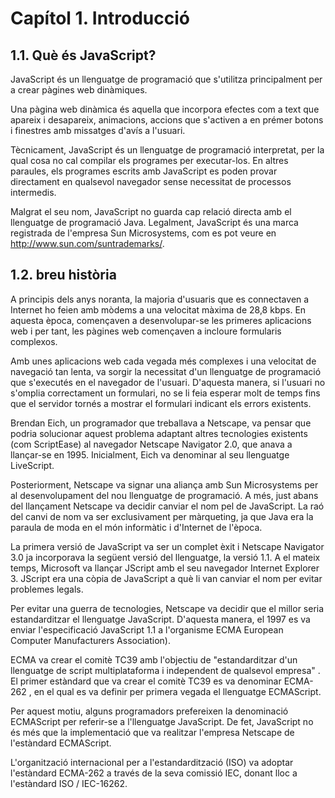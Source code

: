 # Capítol 1. Introducció
## 1.1. Què és JavaScript?
JavaScript és un llenguatge de programació que s'utilitza principalment per a crear pàgines web dinàmiques.

Una pàgina web dinàmica és aquella que incorpora efectes com a text que apareix i desapareix, animacions, accions que s'activen a en prémer botons i finestres amb missatges d'avís a l'usuari.

Tècnicament, JavaScript és un llenguatge de programació interpretat, per la qual cosa no cal compilar els programes per executar-los. En altres paraules, els programes escrits amb JavaScript es poden provar directament en qualsevol navegador sense necessitat de processos intermedis.

Malgrat el seu nom, JavaScript no guarda cap relació directa amb el llenguatge de programació Java. Legalment, JavaScript és una marca registrada de l'empresa Sun Microsystems, com es pot veure en http://www.sun.com/suntrademarks/.

## 1.2. breu història
A principis dels anys noranta, la majoria d'usuaris que es connectaven a Internet ho feien amb mòdems a una velocitat màxima de 28,8 kbps. En aquesta època, començaven a desenvolupar-se les primeres aplicacions web i per tant, les pàgines web començaven a incloure formularis complexos.

Amb unes aplicacions web cada vegada més complexes i una velocitat de navegació tan lenta, va sorgir la necessitat d'un llenguatge de programació que s'executés en el navegador de l'usuari. D'aquesta manera, si l'usuari no s'omplia correctament un formulari, no se li feia esperar molt de temps fins que el servidor tornés a mostrar el formulari indicant els errors existents.

Brendan Eich, un programador que treballava a Netscape, va pensar que podria solucionar aquest problema adaptant altres tecnologies existents (com ScriptEase) al navegador Netscape Navigator 2.0, que anava a llançar-se en 1995. Inicialment, Eich va denominar al seu llenguatge LiveScript.

Posteriorment, Netscape va signar una aliança amb Sun Microsystems per al desenvolupament del nou llenguatge de programació. A més, just abans del llançament Netscape va decidir canviar el nom pel de JavaScript. La raó del canvi de nom va ser exclusivament per màrqueting, ja que Java era la paraula de moda en el món informàtic i d'Internet de l'època.

La primera versió de JavaScript va ser un complet èxit i Netscape Navigator 3.0 ja incorporava la següent versió del llenguatge, la versió 1.1. A el mateix temps, Microsoft va llançar JScript amb el seu navegador Internet Explorer 3. JScript era una còpia de JavaScript a què li van canviar el nom per evitar problemes legals.

Per evitar una guerra de tecnologies, Netscape va decidir que el millor seria estandarditzar el llenguatge JavaScript. D'aquesta manera, el 1997 es va enviar l'especificació JavaScript 1.1 a l'organisme ECMA European Computer Manufacturers Association).

ECMA va crear el comitè TC39 amb l'objectiu de "estandarditzar d'un llenguatge de script multiplataforma i independent de qualsevol empresa" . El primer estàndard que va crear el comitè TC39 es va denominar ECMA-262 , en el qual es va definir per primera vegada el llenguatge ECMAScript.

Per aquest motiu, alguns programadors prefereixen la denominació ECMAScript per referir-se a l'llenguatge JavaScript. De fet, JavaScript no és més que la implementació que va realitzar l'empresa Netscape de l'estàndard ECMAScript.

L'organització internacional per a l'estandardització (ISO) va adoptar l'estàndard ECMA-262 a través de la seva comissió IEC, donant lloc a l'estàndard ISO / IEC-16262.

